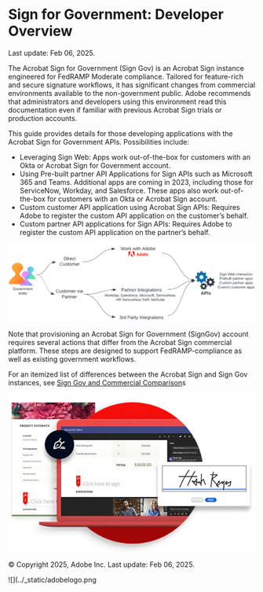 
# Sign for Government: Developer Overview

Last update: Feb 06, 2025.

<p>

The Acrobat Sign for Government (Sign Gov) is an Acrobat Sign instance engineered for FedRAMP Moderate compliance. Tailored for feature-rich and secure signature workflows, it has significant changes from commercial environments available to the non-government public. Adobe recommends that administrators and developers using this environment read this documentation even if familiar with previous Acrobat Sign trials or production accounts.

</p>

<p>
This guide provides details for those developing applications with the Acrobat Sign for Government APIs. Possibilities include:

* Leveraging Sign Web: Apps work out-of-the-box for customers with an Okta or Acrobat Sign for Government account.
* Using Pre-built partner API Applications for Sign APIs such as Microsoft 365 and Teams. Additional apps are coming in 2023, including those for ServiceNow, Workday, and Salesforce. These apps also work out-of-the-box for customers with an Okta or Acrobat Sign account.
* Custom customer API application using Acrobat Sign APIs: Requires Adobe to register the custom API application on the customer’s behalf.
* Custom partner API applications for Sign APIs: Requires Adobe to register the custom API application on the partner’s behalf.

</p>

![home1.png](../images/home1.png)

Note that provisioning an Acrobat Sign for Government (SignGov) account requires several actions that differ from the Acrobat Sign commercial platform. These steps are designed to support FedRAMP-compliance as well as existing government workflows.

<InlineAlert slots="text" />

For an itemized list of differences between the Acrobat Sign and Sign Gov instances, see [Sign Gov and Commercial Comparison](diffs.md)s

![home.png](../images/home.png)

© Copyright 2025, Adobe Inc. Last update: Feb 06, 2025.

![](../_static/adobelogo.png
